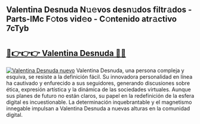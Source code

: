 ## Valentina Desnuda N𝚞𝚎vos desn𝚞dos filtr𝚊dos - Parts-lMc F𝚘tos vid𝚎o - C𝚘ntenido atr𝚊ctivo 7cTyb

# <h2><a href="http://mbafo71.tromn.icu/?c=Valentina+Desnuda">🔗👉👉👉 Valentina Desnuda 🔗🔗</a></h2>

[![Valentina Desnuda nuevo](https://i.imgur.com/pEAQMta.gif)](http://mbafo71.tromn.icu/?c=Valentina+Desnuda)
Valentina Desnuda, una persona compleja y esquiva, se resiste a la definición fácil. Su innovadora personalidad en línea ha cautivado y enfurecido a sus seguidores, generando discusiones sobre ética, expresión artística y la dinámica de las sociedades virtuales. Aunque sus planes de futuro no están claros, su papel en la redefinición de la esfera digital es incuestionable. La determinación inquebrantable y el magnetismo innegable impulsan a Valentina Desnuda a nuevas alturas en la comunidad digital.
